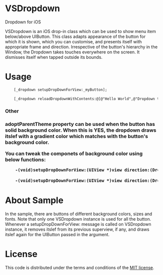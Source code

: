 VSDropdown
==========

Dropdown for iOS

VSDropdown is an iOS drop-in class which can be used to show menu item below/above UIButton. This class adapts appearance of the button for which it is shown, which you can customise, and presents itself  with appropriate frame and direction. Irrespective of the button's hierarchy in the Window, the Dropdown takes touches everywhere on the screen. It dismisses itself when tapped outside its bounds.



Usage
==========

```html
    [_dropdown setupDropDownForView:_myButton];
    
    [_dropdown reloadDropdownWithContents:@[@"Hello World",@"Dropdown test",@"Bla Bla bla.."] andSelectedString:_myButton.titleLabel.text];

```
<h3>Other<h3>

<b>adoptParentTheme</b> property can be used when the button has solid background color. When this is YES, the dropdown draws itslef with a gradient color which matches with the button's background color. 

You can tweak the componets of background color using below functions:

```html
    -(void)setupDropDownForView:(UIView *)view direction:(Dropdown_Direction)direction withBaseColor:(UIColor *)baseColor scale:(float)scale;
   
    -(void)setupDropDownForView:(UIView *)view direction:(Dropdown_Direction)direction withTopColor:(UIColor *)topColor bottomColor:(UIColor *)bottomColor scale:(float)scale;
```

About Sample
==========

In the sample, there are buttons of different background colors, sizes and fonts. Note that only one VSDropdown instance is used for all the button. Whenever a setupDropDownForView: message is called on VSDropdown instance, it removes itslef from its previous superview, if any, and draws itslef again for the  UIButton passed in the argument.

License
==========
This code is distributed under the terms and conditions of the [MIT license](LICENSE).
